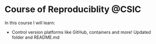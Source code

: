 # Course of Reproduciblity @CSIC

In this course I will learn:
- Control version platforms like GitHub, containers and more!
Updated folder and README.md
